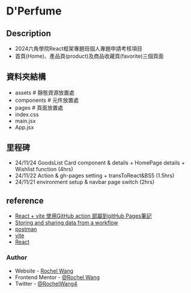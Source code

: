 # D'Perfume
## Description
- 2024六角學院React框架專題班個人專題申請考核項目
- 首頁(Home)、產品頁(product)及商品收藏頁(favorite)三個頁面

## 資料夾結構
  - assets # 靜態資源放置處
  - components # 元件放置處
  - pages # 頁面放置處
  - index.css
  - main.jsx
  - App.jsx

## 里程碑
- 24/11/24 GoodsList Card component & details + HomePage details + Wishlist function (4hrs)
- 24/11/22 Action & gh-pages setting + transToReact&BS5 (1.5hrs)
- 24/11/21 environment setup & navbar page switch  (2hrs)

## reference
- [React + vite 使用GitHub action 部屬到gitHub Pages筆記](https://vanessa7591.medium.com/react-vite-%E4%BD%BF%E7%94%A8github-action-%E9%83%A8%E5%B1%AC%E5%88%B0github-pages%E7%AD%86%E8%A8%98-9e1b7c010c59)
- [Storing and sharing data from a workflow](https://docs.github.com/en/actions/writing-workflows/choosing-what-your-workflow-does/storing-and-sharing-data-from-a-workflow)
- [postman](https://www.postman.com/)
- [vite](https://vite.dev/guide/)
- [React](https://react.dev/reference/react)
### Author
- Website - [Rochel Wang](https://github.com/rochelwang1205)
- Frontend Mentor - [@Rochel Wang](https://www.frontendmentor.io/profile/rochelwang1205)
- Twitter - [@RochelWang4](https://twitter.com/RochelWang4)